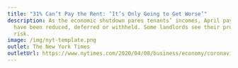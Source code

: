 ```yaml
---
title: "31% Can’t Pay the Rent: ‘It’s Only Going to Get Worse’"
description: As the economic shutdown pares tenants’ incomes, April payments
  have been reduced, deferred or withheld. Some landlords see their property at
  risk.
image: /img/nyt-template.png
outlet: The New York Times
outletUrl: https://www.nytimes.com/2020/04/08/business/economy/coronavirus-rent.html
---
```

